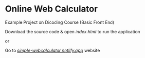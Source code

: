 # Online Web Calculator
Example Project on Dicoding Course (Basic Front End)

Download the source code & open *index.html* to run the application

or

Go to *[simple-webcalculator.netlify.app](https://simple-webcalculator.netlify.app/)* website
